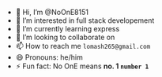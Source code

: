 - 👋 Hi, I’m @NoOnE8151
- 👀 I’m interested in full stack developement
- 🌱 I’m currently learning express
- 💞️ I’m looking to collaborate on
- 📫 How to reach me `lomash265@gmail.com`
- 😄 Pronouns: he/him
- ⚡ Fun fact: No OnE means **no. 1 `number 1`**

<!---
NoOnE8151/NoOnE8151 is a ✨ special ✨ repository because its `README.md` (this file) appears on your GitHub profile.
You can click the Preview link to take a look at your changes.
--->
